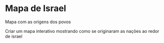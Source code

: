 # Mapa de Israel
Mapa com as origens dos povos

Criar um mapa interativo mostrando como se originaram as nações ao redor de israel
